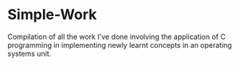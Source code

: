 # Simple-Work

Compilation of all the work I've done involving the application of C programming in implementing newly learnt concepts in an operating systems unit.
